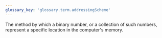 ```yaml
---
glossary_key: 'glossary.term.addressingScheme'
---
```


The method by which a binary number, or a collection of such numbers, represent a specific location in the computer's memory.
